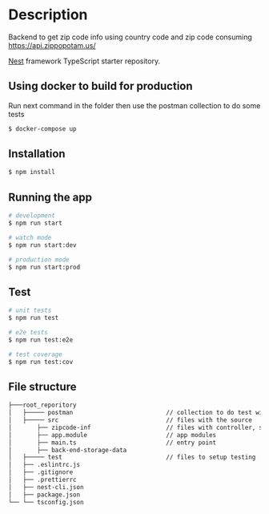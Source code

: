 # Description

Backend to get zip code info using country code and zip code consuming https://api.zippopotam.us/

[Nest](https://github.com/nestjs/nest) framework TypeScript starter repository.



## Using docker to build for production
Run next command in the folder then use the postman collection to do some tests
```bash
$ docker-compose up               
```

## Installation
```bash
$ npm install
```

## Running the app

```bash
# development
$ npm run start

# watch mode
$ npm run start:dev

# production mode
$ npm run start:prod
```

## Test

```bash
# unit tests
$ npm run test

# e2e tests
$ npm run test:e2e

# test coverage
$ npm run test:cov
```

## File structure

```bash
├───root_reporitory
│   ├───── postman                          // collection to do test with postman
│   ├───── src                              // files with the source
│       ├── zipcode-inf                     // files with controller, service, interface
│       ├── app.module                      // app modules 
│       ├── main.ts                         // entry point 
│       ├── back-end-storage-data
│   ├───── test                             // files to setup testing
│   ├── .eslintrc.js
│   ├── .gitignore
│   ├── .prettierrc
│   ├── nest-cli.json
│   ├── package.json
└── └── tsconfig.json
```
